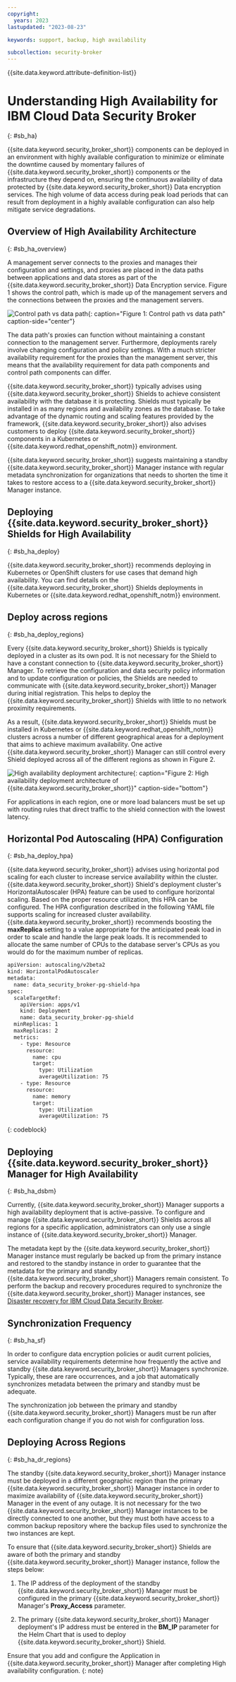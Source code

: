 ```yaml
---
copyright:
  years: 2023
lastupdated: "2023-08-23"

keywords: support, backup, high availability

subcollection: security-broker
---
```


{{site.data.keyword.attribute-definition-list}}

# Understanding High Availability for IBM Cloud Data Security Broker
{: #sb_ha}

{{site.data.keyword.security_broker_short}} components can be deployed in an environment with highly available configuration to minimize or eliminate the downtime caused by momentary failures of {{site.data.keyword.security_broker_short}} components or the infrastructure they depend on, ensuring the continuous availability of data protected by {{site.data.keyword.security_broker_short}} Data encryption services. The high volume of data access during peak load periods that can result from deployment in a highly available configuration can also help mitigate service degradations.

## Overview of High Availability Architecture
{: #sb_ha_overview}

A management server connects to the proxies and manages their configuration and settings, and proxies are placed in the data paths between applications and data stores as part of the {{site.data.keyword.security_broker_short}} Data Encryption service. Figure 1 shows the control path, which is made up of the management servers and the connections between the proxies and the management servers.

![Control path vs data path](images/ha_ctr_data_path.svg "Control path vs data path"){: caption="Figure 1: Control path vs data path" caption-side="center"}

The data path's proxies can function without maintaining a constant connection to the management server. Furthermore, deployments rarely involve changing configuration and policy settings. With a much stricter availability requirement for the proxies than the management server, this means that the availability requirement for data path components and control path components can differ.

{{site.data.keyword.security_broker_short}} typically advises using {{site.data.keyword.security_broker_short}} Shields to achieve consistent availability with the database it is protecting. Shields must typically be installed in as many regions and availability zones as the database. To take advantage of the dynamic routing and scaling features provided by the framework, {{site.data.keyword.security_broker_short}} also advises customers to deploy {{site.data.keyword.security_broker_short}} components in a Kubernetes or {{site.data.keyword.redhat_openshift_notm}} environment.

{{site.data.keyword.security_broker_short}} suggests maintaining a standby {{site.data.keyword.security_broker_short}} Manager instance with regular metadata synchronization for organizations that needs to shorten the time it takes to restore access to a {{site.data.keyword.security_broker_short}} Manager instance.

## Deploying {{site.data.keyword.security_broker_short}} Shields for High Availability
{: #sb_ha_deploy}

{{site.data.keyword.security_broker_short}} recommends deploying in Kubernetes or OpenShift clusters for use cases that demand high availability. You can find details on the {{site.data.keyword.security_broker_short}} Shields deployments in Kubernetes or {{site.data.keyword.redhat_openshift_notm}} environment.

## Deploy across regions
{: #sb_ha_deploy_regions}

Every {{site.data.keyword.security_broker_short}} Shields is typically deployed in a cluster as its own pod. It is not necessary for the Shield to have a constant connection to {{site.data.keyword.security_broker_short}} Manager. To retrieve the configuration and data security policy information and to update configuration or policies, the Shields are needed to communicate with {{site.data.keyword.security_broker_short}} Manager during initial registration. This helps to deploy the {{site.data.keyword.security_broker_short}} Shields with little to no network proximity requirements.

As a result, {{site.data.keyword.security_broker_short}} Shields must be installed in Kubernetes or {{site.data.keyword.redhat_openshift_notm}} clusters across a number of different geographical areas for a deployment that aims to achieve maximum availability. One active {{site.data.keyword.security_broker_short}} Manager can still control every Shield deployed across all of the different regions as shown in Figure 2.

![High availability deployment architecture](images/HA_arch.svg "High availability deployment architecture of {{site.data.keyword.security_broker_short}}"){: caption="Figure 2: High availability deployment architecture of {{site.data.keyword.security_broker_short}}" caption-side="bottom"}

For applications in each region, one or more load balancers must be set up with routing rules that direct traffic to the shield connection with the lowest latency.

## Horizontal Pod Autoscaling (HPA) Configuration
{: #sb_ha_deploy_hpa}

{{site.data.keyword.security_broker_short}} advises using horizontal pod scaling for each cluster to increase service availability within the cluster. {{site.data.keyword.security_broker_short}} Shield's deployment cluster's HorizontalAutoscaler (HPA) feature can be used to configure horizontal scaling. Based on the proper resource utilization, this HPA can be configured. The HPA configuration described in the following YAML file supports scaling for increased cluster availability. {{site.data.keyword.security_broker_short}} recommends boosting the **maxReplica** setting to a value appropriate for the anticipated peak load in order to scale and handle the large peak loads. It is recommended to allocate the same number of CPUs to the database server's CPUs as you would do for the maximum number of replicas.

```sh
apiVersion: autoscaling/v2beta2
kind: HorizontalPodAutoscaler
metadata:
  name: data_security_broker-pg-shield-hpa
spec:
  scaleTargetRef:
    apiVersion: apps/v1
    kind: Deployment
    name: data_security_broker-pg-shield
  minReplicas: 1
  maxReplicas: 2
  metrics:
    - type: Resource
      resource:
        name: cpu
        target:
          type: Utilization
          averageUtilization: 75
    - type: Resource
      resource:
        name: memory
        target:
          type: Utilization
          averageUtilization: 75
```
{: codeblock}

## Deploying {{site.data.keyword.security_broker_short}} Manager for High Availability
{: #sb_ha_dsbm}

Currently, {{site.data.keyword.security_broker_short}} Manager supports a high availability deployment that is active-passive. To configure and manage {{site.data.keyword.security_broker_short}} Shields across all regions for a specific application, administrators can only use a single instance of {{site.data.keyword.security_broker_short}} Manager.

The metadata kept by the {{site.data.keyword.security_broker_short}} Manager instance must regularly be backed up from the primary instance and restored to the standby instance in order to guarantee that the metadata for the primary and standby {{site.data.keyword.security_broker_short}} Managers remain consistent. To perform the backup and recovery procedures required to synchronize the {{site.data.keyword.security_broker_short}} Manager instances, see [Disaster recovery for IBM Cloud Data Security Broker](/docs/security-broker?topic=security-broker-sb_dr).

## Synchronization Frequency
{: #sb_ha_sf}

In order to configure data encryption policies or audit current policies, service availability requirements determine how frequently the active and standby {{site.data.keyword.security_broker_short}} Managers synchronize. Typically, these are rare occurrences, and a job that automatically synchronizes metadata between the primary and standby must be adequate.

The synchronization job between the primary and standby {{site.data.keyword.security_broker_short}} Managers must be run after each configuration change if you do not wish for configuration loss.

## Deploying Across Regions
{: #sb_ha_dr_regions}

The standby {{site.data.keyword.security_broker_short}} Manager instance must be deployed in a different geographic region than the primary {{site.data.keyword.security_broker_short}} Manager instance in order to maximize availability of {{site.data.keyword.security_broker_short}} Manager in the event of any outage. It is not necessary for the two {{site.data.keyword.security_broker_short}} Manager instances to be directly connected to one another, but they must both have access to a common backup repository where the backup files used to synchronize the two instances are kept.

To ensure that {{site.data.keyword.security_broker_short}} Shields are aware of both the primary and standby {{site.data.keyword.security_broker_short}} Manager instance, follow the steps below:

1. The IP address of the deployment of the standby {{site.data.keyword.security_broker_short}} Manager must be configured in the primary {{site.data.keyword.security_broker_short}} Manager's **Proxy_Access** parameter.

2. The primary {{site.data.keyword.security_broker_short}} Manager deployment's IP address must be entered in the **BM_IP** parameter for the Helm Chart that is used to deploy {{site.data.keyword.security_broker_short}} Shield.

Ensure that you add and configure the Application in {{site.data.keyword.security_broker_short}} Manager after completing High availability configuration.
{: note}

